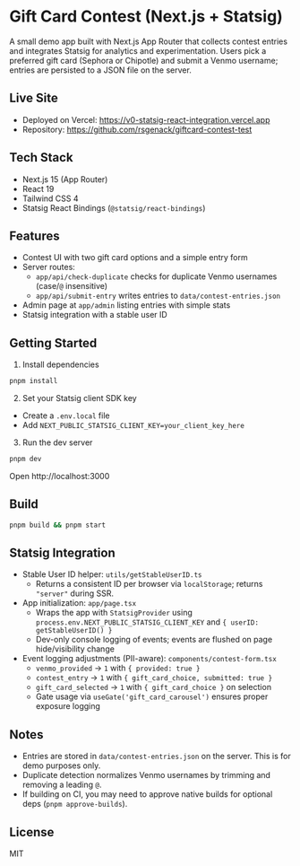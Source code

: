 # Gift Card Contest (Next.js + Statsig)

A small demo app built with Next.js App Router that collects contest entries and integrates Statsig for analytics and experimentation. Users pick a preferred gift card (Sephora or Chipotle) and submit a Venmo username; entries are persisted to a JSON file on the server.

## Live Site

- Deployed on Vercel: https://v0-statsig-react-integration.vercel.app
- Repository: https://github.com/rsgenack/giftcard-contest-test

## Tech Stack

- Next.js 15 (App Router)
- React 19
- Tailwind CSS 4
- Statsig React Bindings (`@statsig/react-bindings`)

## Features

- Contest UI with two gift card options and a simple entry form
- Server routes:
  - `app/api/check-duplicate` checks for duplicate Venmo usernames (case/`@` insensitive)
  - `app/api/submit-entry` writes entries to `data/contest-entries.json`
- Admin page at `app/admin` listing entries with simple stats
- Statsig integration with a stable user ID

## Getting Started

1) Install dependencies

```bash
pnpm install
```

2) Set your Statsig client SDK key

- Create a `.env.local` file
- Add `NEXT_PUBLIC_STATSIG_CLIENT_KEY=your_client_key_here`

3) Run the dev server

```bash
pnpm dev
```

Open http://localhost:3000

## Build

```bash
pnpm build && pnpm start
```

## Statsig Integration

- Stable User ID helper: `utils/getStableUserID.ts`
  - Returns a consistent ID per browser via `localStorage`; returns `"server"` during SSR.
- App initialization: `app/page.tsx`
  - Wraps the app with `StatsigProvider` using `process.env.NEXT_PUBLIC_STATSIG_CLIENT_KEY` and `{ userID: getStableUserID() }`
  - Dev-only console logging of events; events are flushed on page hide/visibility change
- Event logging adjustments (PII-aware): `components/contest-form.tsx`
  - `venmo_provided` → `1` with `{ provided: true }`
  - `contest_entry` → `1` with `{ gift_card_choice, submitted: true }`
  - `gift_card_selected` → `1` with `{ gift_card_choice }` on selection
  - Gate usage via `useGate('gift_card_carousel')` ensures proper exposure logging

## Notes

- Entries are stored in `data/contest-entries.json` on the server. This is for demo purposes only.
- Duplicate detection normalizes Venmo usernames by trimming and removing a leading `@`.
- If building on CI, you may need to approve native builds for optional deps (`pnpm approve-builds`).

## License

MIT
